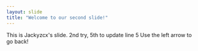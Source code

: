 ```yaml
---
layout: slide
title: "Welcome to our second slide!"
---
```

This is Jackyzcx's slide. 2nd try, 5th to update line 5
Use the left arrow to go back!
